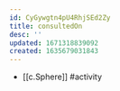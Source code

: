 ```yaml
---
id: CyGywgtn4pU4RhjSEd2Zy
title: consultedOn
desc: ''
updated: 1671318839092
created: 1635679031843
---
```




- [[c.Sphere]] #activity
